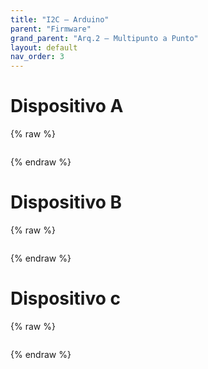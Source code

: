 ```yaml
---
title: "I2C — Arduino"
parent: "Firmware"
grand_parent: "Arq.2 — Multipunto a Punto"
layout: default
nav_order: 3
---
```


# Dispositivo A

{% raw %}
~~~c++

~~~
{% endraw %}

# Dispositivo B

{% raw %}
~~~c++

~~~
{% endraw %}

# Dispositivo c

{% raw %}
~~~c++

~~~
{% endraw %}
